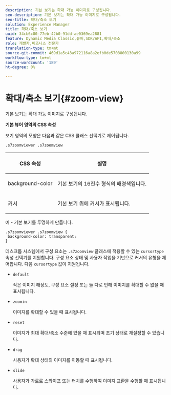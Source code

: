 ```yaml
---
description: 기본 보기는 확대 가능 이미지로 구성됩니다.
seo-description: 기본 보기는 확대 가능 이미지로 구성됩니다.
seo-title: 확대/축소 보기
solution: Experience Manager
title: 확대/축소 보기
uuid: 34cb6c80-77eb-42b0-91dd-ae0369ea2881
feature: Dynamic Media Classic,뷰어,SDK/API,확대/축소
role: 개발자,비즈니스 전문가
translation-type: tm+mt
source-git-commit: 469d1a5c43a972116a8a2efb0de5708800130a99
workflow-type: tm+mt
source-wordcount: '189'
ht-degree: 0%

---
```



# 확대/축소 보기{#zoom-view}

기본 보기는 확대 가능 이미지로 구성됩니다.

<!--<a id="section_061E550C1C1D4DB2BD663A898895B38C"></a>-->

**기본 뷰어 영역의 CSS 속성**

보기 영역의 모양은 다음과 같은 CSS 클래스 선택기로 제어됩니다.

```
.s7zoomviewer .s7zoomview
```

<table id="table_94EE3F5BBE4547C0B4943471CEE7EDE4"> 
 <thead> 
  <tr> 
   <th colname="col1" class="entry"> <p> CSS 속성 </p> </th> 
   <th colname="col2" class="entry"> <p>설명 </p> </th> 
  </tr> 
 </thead>
 <tbody> 
  <tr> 
   <td colname="col1"> <p> <span class="codeph"> background-color  </span> </p> </td> 
   <td colname="col2"> <p> 기본 보기의 16진수 형식의 배경색입니다. </p> </td> 
  </tr> 
  <tr> 
   <td colname="col1"> <p> <span class="codeph"> 커서  </span> </p> </td> 
   <td colname="col2"> <p>기본 보기 위에 커서가 표시됩니다. </p> </td> 
  </tr> 
 </tbody> 
</table>

예 - 기본 보기를 투명하게 만듭니다.

```
.s7zoomviewer .s7zoomview { 
 background-color: transparent; 
}
```

데스크톱 시스템에서 구성 요소는 `.s7zoomview` 클래스에 적용할 수 있는 `cursortype` 속성 선택기를 지원합니다. 구성 요소 상태 및 사용자 작업을 기반으로 커서의 유형을 제어합니다. 다음 `cursortype` 값이 지원됩니다.

* `default`

   작은 이미지 해상도, 구성 요소 설정 또는 둘 다로 인해 이미지를 확대할 수 없을 때 표시됩니다.

* `zoomin`

   이미지를 확대할 수 있을 때 표시됩니다.

* `reset`

   이미지가 최대 확대/축소 수준에 있을 때 표시되며 초기 상태로 재설정할 수 있습니다.

* `drag`

   사용자가 확대 상태의 이미지를 이동할 때 표시됩니다.

* `slide`

   사용자가 가로로 스와이프 또는 터치를 수행하여 이미지 교환을 수행할 때 표시됩니다.

